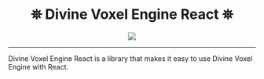 <h1 align="center">
 ⛯ Divine Voxel Engine React ⛯
</h1>

<p align="center">
<img src="https://divine-star-software.github.io/DigitalAssets/images/logo-small.png">
</p>

---

Divine Voxel Engine React is a library that makes it easy to use Divine Voxel Engine with React.

